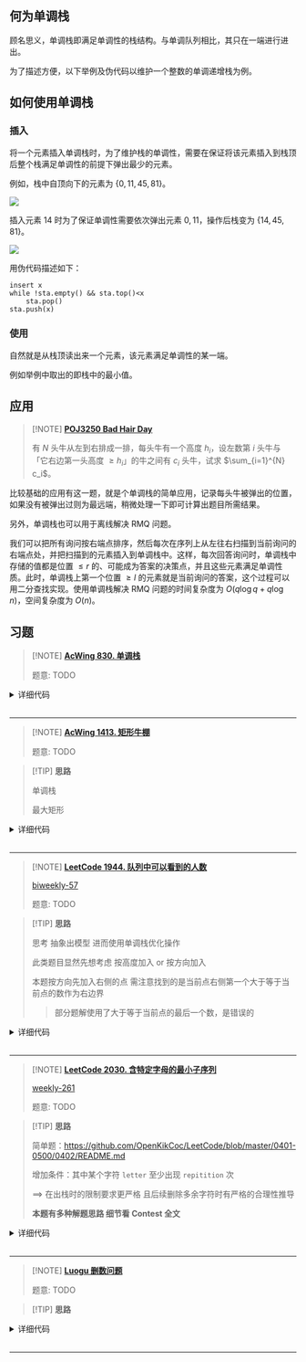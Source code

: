 ## 何为单调栈

顾名思义，单调栈即满足单调性的栈结构。与单调队列相比，其只在一端进行进出。

为了描述方便，以下举例及伪代码以维护一个整数的单调递增栈为例。

## 如何使用单调栈

### 插入

将一个元素插入单调栈时，为了维护栈的单调性，需要在保证将该元素插入到栈顶后整个栈满足单调性的前提下弹出最少的元素。

例如，栈中自顶向下的元素为 $\{0,11,45,81\}$。

![](images/monotonous-stack-before.svg)

插入元素 $14$ 时为了保证单调性需要依次弹出元素 $0,11$，操作后栈变为 $\{14,45,81\}$。

![](images/monotonous-stack-after.svg)

用伪代码描述如下：

```text
insert x
while !sta.empty() && sta.top()<x
    sta.pop()
sta.push(x)
```

### 使用

自然就是从栈顶读出来一个元素，该元素满足单调性的某一端。

例如举例中取出的即栈中的最小值。

## 应用

> [!NOTE] **[POJ3250 Bad Hair Day](http://poj.org/problem?id=3250)**
> 
> 有 $N$ 头牛从左到右排成一排，每头牛有一个高度 $h_i$，设左数第 $i$ 头牛与「它右边第一头高度 $≥h_i$」的牛之间有 $c_i$ 头牛，试求 $\sum_{i=1}^{N} c_i$。

比较基础的应用有这一题，就是个单调栈的简单应用，记录每头牛被弹出的位置，如果没有被弹出过则为最远端，稍微处理一下即可计算出题目所需结果。

另外，单调栈也可以用于离线解决 RMQ 问题。

我们可以把所有询问按右端点排序，然后每次在序列上从左往右扫描到当前询问的右端点处，并把扫描到的元素插入到单调栈中。这样，每次回答询问时，单调栈中存储的值都是位置 $\le r$ 的、可能成为答案的决策点，并且这些元素满足单调性质。此时，单调栈上第一个位置 $\ge l$ 的元素就是当前询问的答案，这个过程可以用二分查找实现。使用单调栈解决 RMQ 问题的时间复杂度为 $O(q\log q + q\log n)$，空间复杂度为 $O(n)$。


## 习题

> [!NOTE] **[AcWing 830. 单调栈](https://www.acwing.com/problem/content/832/)**
> 
> 题意: TODO

<details>
<summary>详细代码</summary>
<!-- tabs:start -->

##### **C++**

```cpp
#include <bits/stdc++.h>
using namespace std;

const int N = 100010;

int a[N];
int st[N], top = 0;
int res[N];

int main() {
    int n;
    cin >> n;
    for (int i = 0; i < n; ++ i ) cin >> a[i];
    
    memset(res, -1, sizeof res);
    for (int i = n - 1; i >= 0; -- i ) {
        while (top && a[st[top - 1]] > a[i]) {
            res[st[top - 1]] = a[i];
            top -- ;
        }
        st[top ++ ] = i;
    }
    for (int i = 0; i < n; ++ i ) cout << res[i] << ' ';
    cout << endl;
    return 0;
}
```

##### **Python**

```python
"""
逆序遍历，从 左 到 右 维护一个【单调递增栈】
当前数 比 栈顶元素小时，那么当前数 就是栈顶元素就是 当前数的左边第一个比它小的数
"""
if __name__ == '__main__':
    n = int(input())
    res = [-1] * n
    nums = list(map(int, input().split()))
    stack = []

    for i in range(n - 1, -1, -1):
        while stack and nums[stack[-1]] > nums[i]:
            res[stack[-1]] = nums[i]
            stack.pop()
        stack.append(i)
    for i in range(len(res)):
        print(res[i], end = ' ')

```

<!-- tabs:end -->
</details>

<br>

* * *

> [!NOTE] **[AcWing 1413. 矩形牛棚](https://www.acwing.com/problem/content/1415/)**
> 
> 题意: TODO

> [!TIP] **思路**
> 
> 单调栈
> 
> 最大矩形

<details>
<summary>详细代码</summary>
<!-- tabs:start -->

##### **C++**

```cpp
#include <bits/stdc++.h>
using namespace std;

const int N = 3010;

int n, m;
int g[N][N], h[N][N];
// int l[N], r[N], stk[N];
int stk[N];

int work(int h[]) {
    // top = 0 ----> idx-0 DO NOT store value
    int top = 0, res = 0;
    for (int i = 1; i <= m + 1; ++ i ) {
        while (top && h[stk[top]] >= h[i]) {
            int l = stk[top -- ];
            res = max(res, h[l] * (top == 0 ? i - 1 : i - stk[top] - 1));
        }
        stk[ ++ top] = i;
    }
    // cout << "res = " << res << endl;
    return res;
}

int main() {
    int p;
    cin >> n >> m >> p;
    while (p -- ) {
        int x, y;
        cin >> x >> y;
        g[x][y] = 1;
    }
    // 计算本行本列向上最多有多少可用位置
    for (int i = 1; i <= n; ++ i )
        for (int j = 1; j <= m; ++ j )
            if (!g[i][j])
                h[i][j] = h[i - 1][j] + 1;
    
    // for (int i = 1; i <= n; ++ i )
    //     for (int j = 1; j <= m; ++ j )
    //         cout << h[i][j] << " \n"[j == m];
    
    int res = 0;
    for (int i = 1; i <= n; ++ i )
        res = max(res, work(h[i]));
    cout << res << endl;
    
    return 0;
}
```

##### **Python**

```python

```

<!-- tabs:end -->
</details>

<br>

* * *

> [!NOTE] **[LeetCode 1944. 队列中可以看到的人数](https://leetcode-cn.com/problems/number-of-visible-people-in-a-queue/)**
> 
> [biweekly-57](https://github.com/OpenKikCoc/LeetCode/tree/master/Contest/2021-07-24_Biweekly-57/)
> 
> 题意: TODO

> [!TIP] **思路**
> 
> 思考 抽象出模型 进而使用单调栈优化操作
> 
> 此类题目显然先想考虑 按高度加入 or 按方向加入
> 
> 本题按方向先加入右侧的点 需注意找到的是当前点右侧第一个大于等于当前点的数作为右边界
> 
> > 部分题解使用了大于等于当前点的最后一个数，是错误的

<details>
<summary>详细代码</summary>
<!-- tabs:start -->

##### **C++**

```cpp
class Solution {
public:
    const static int N = 1e5 + 10;
    
    int stk[N], top;
    
    vector<int> canSeePersonsCount(vector<int>& heights) {
        int n = heights.size();
        this->top = 0;
        
        vector<int> res(n);
        for (int i = n - 1; i >= 0; -- i ) {
            int cnt = 0;
            while (top && heights[stk[top - 1]] < heights[i])
                top -- , cnt ++ ;
            if (top)
                cnt ++ ;
            res[i] = cnt;
            // 等于 后面的看不到
            while (top && heights[stk[top - 1]] == heights[i])
                top -- ;
            stk[top ++ ] = i;
        }
        return res;
    }
};
```

##### **C++ 数组简化栈操作**

```cpp
class Solution {
public:
    vector<int> canSeePersonsCount(vector<int>& heights) {
        int n = heights.size();
        vector<int> ans(n), v;
        for (int i = n - 1; i >= 0; i -= 1) {
            int j = lower_bound(v.begin(), v.end(), heights[i], greater<int>()) - v.begin();
            ans[i] = v.size() - j + (j != 0);
            while (not v.empty() and v.back() <= heights[i])
                v.pop_back();
            v.push_back(heights[i]);
        }
        return ans;
    }
};
```

##### **Python**

```python
```

<!-- tabs:end -->
</details>

<br>

* * *

> [!NOTE] **[LeetCode 2030. 含特定字母的最小子序列](https://leetcode-cn.com/problems/smallest-k-length-subsequence-with-occurrences-of-a-letter/)**
> 
> [weekly-261](https://github.com/OpenKikCoc/LeetCode/blob/master/Contest/2021-10-03_Weekly-261/)
> 
> 题意: TODO

> [!TIP] **思路**
> 
> 简单题：https://github.com/OpenKikCoc/LeetCode/blob/master/0401-0500/0402/README.md
> 
> 增加条件：其中某个字符 `letter` 至少出现 `repitition` 次
> 
> ==> 在出栈时的限制要求更严格 且后续删除多余字符时有严格的合理性推导
> 
> **本题有多种解题思路 细节看 Contest 全文**

<details>
<summary>详细代码</summary>
<!-- tabs:start -->

##### **C++**

```cpp
class Solution {
public:
    string smallestSubsequence(string s, int k, char letter, int repetition) {
        int n = s.size();
        
        // suf 甚至可以用一个变量统计 在 for-loop 中递减来维护
        vector<int> suf(n);
        for (int i = n - 1; i >= 0; -- i )
            suf[i] = (i < n - 1 ? suf[i + 1] : 0) + (s[i] == letter);
        
        int del = n - k, has = 0;
        stack<int> st;
        for (int i = 0; i < n; ++ i ) {
            // the while-condition
            while (st.size() && del && s[st.top()] > s[i] && 
                  // 把当前栈顶去除letter仍然够用
                  has - (s[st.top()] == letter) + suf[i] >= repetition) {
                if (s[st.top()] == letter)
                    has -- ;
                del -- ;
                st.pop();
            }
            st.push(i);
            if (s[st.top()] == letter)
                has ++ ;
        }
        
        // 只获取前k项
        while (st.size() > k)
            has -= (s[st.top()] == letter), st.pop();
        string res;
        while (st.size())
            res.push_back(s[st.top()]), st.pop();
        reverse(res.begin(), res.end());
        
        // ATTENTION 使用letter向前挤兑其他字符的位置 以满足至少repetition次的要求
        // 重要: 思考为什么这样是可行的? ----> 因为相当于去除其他元素并将后面的直接前移
        for (int i = k - 1; has < repetition; -- i )
            if (res[i] != letter)
                res[i] = letter, has ++ ;
        
        return res;
    }
};
```

##### **Python**

```python
```

<!-- tabs:end -->
</details>

<br>

* * *

> [!NOTE] **[Luogu 删数问题](https://www.luogu.com.cn/problem/P1106)**
> 
> 题意: TODO

> [!TIP] **思路**
> 
> 

<details>
<summary>详细代码</summary>
<!-- tabs:start -->

##### **C++**

```cpp
#include <bits/stdc++.h>
using namespace std;

const int N = 260;

int n, k;
string s;

int main() {
    cin >> s >> k;
    n = s.size();
    
    stack<char> st;
    for (int i = 0; i < n; ++ i ) {
        while (st.size() && k && s[st.top()] > s[i]) {
            st.pop();
            k -- ;
        }
        st.push(i);
    }

    while (k -- && st.size())
        st.pop();
    
    string res;
    while (st.size()) {
        res.push_back(s[st.top()]);
        st.pop();
    }
    // zero in head
    while (res.size() > 1 && res.back() == '0')
        res.pop_back();
    reverse(res.begin(), res.end());
    cout << res << endl;
    
    return 0;
}
```

##### **Python**

```python

```

<!-- tabs:end -->
</details>

<br>

* * *